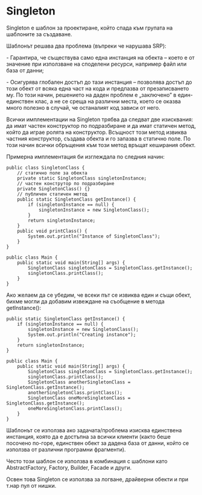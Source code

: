 # Singleton

Singleton е шаблон за проектиране, който спада към групата на шаблоните за създаване.

Шаблонът решава два проблема (въпреки че нарушава SRP):

\-          Гарантира, че съществува само една инстанция на обекта – което е от значение при използване на споделени ресурси, например файл или база от данни;

\-          Осигурява глобален достъп до тази инстанция – позволява достъп до този обект от всяка една част на кода и предпазва от презаписването му. По този начин, решението на даден проблем е „заключено” в един-единствен клас, а не се среща на различни места, което се оказва много полезно в случай, че останалият код зависи от него.

Всички имплементации на Singleton трябва да следват две изисквания: да имат частен конструктор по подразбиране и да имат статичен метод, който да играе ролята на конструктор. Всъщност този метод извиква частния конструктор, създава обекта и го запазва в статично поле. По този начин всички обръщения към този метод връщат кеширания обект.

Примерна имплементация би изглеждала по следния начин:

```
public class SingletonClass {
    // статично поле за обекта
    private static SingletonClass singletonInstance;
    // частен конструтор по подразбиране
    private SingletonClass() {}
    // публичен статичен метод
    public static SingletonClass getInstance() {
        if (singletonInstance == null) {
            singletonInstance = new SingletonClass();
        }
        return singletonInstance;
    }
    public void printClass() {
        System.out.println("Instance of SingletonClass");
    }
}

public class Main {
    public static void main(String[] args) {
        SingletonClass singletonClass = SingletonClass.getInstance();
        singletonClass.printClass();
    }
}
```

Ако желаем да се убедим, че всеки път се извиква един и същи обект, бихме могли да добавим извеждане на съобщение в метода getInstance():

```
public static SingletonClass getInstance() {
    if (singletonInstance == null) {
        singletonInstance = new SingletonClass();
        System.out.println("Creating instance");
    }
    return singletonInstance;
}

public class Main {
    public static void main(String[] args) {
        SingletonClass singletonClass = SingletonClass.getInstance();
        singletonClass.printClass();
        SingletonClass anotherSingletonClass = SingletonClass.getInstance();
        anotherSingletonClass.printClass();
        SingletonClass oneMoreSingletonClass = SingletonClass.getInstance();
        oneMoreSingletonClass.printClass();
    }
}
```

Шаблонът се използва ако задачата/проблема изисква единствена инстанция, която да е достъпна за всички клиенти (както беше посочено по-горе, единствен обект за дадена база от данни, който се използва от различни програмни фрагменти).

Често този шаблон се използва в комбинация с шаблони като AbstractFactory, Factory, Builder, Facade и други.

Освен това Singleton се използва за логване, драйверни обекти и при т.нар пул от нишки.
